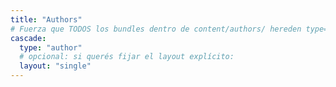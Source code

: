 ```yaml
---
title: "Authors"
# Fuerza que TODOS los bundles dentro de content/authors/ hereden type=author
cascade:
  type: "author"
  # opcional: si querés fijar el layout explícito:
  layout: "single"
---
```

